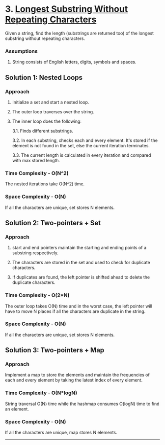 # 3. [Longest Substring Without Repeating Characters](https://leetcode.com/problems/longest-substring-without-repeating-characters/description/)

Given a string, find the length (substrings are returned too) of the longest substring without repeating characters.

### Assumptions

1. String consists of English letters, digits, symbols and spaces.

## Solution 1: Nested Loops

### Approach

1. Initialize a set and start a nested loop.

2. The outer loop traverses over the string.

3. The inner loop does the following:

   3.1. Finds different substrings.

   3.2. In each substring, checks each and every element. It's stored if the element is not found in the set, else the current iteration terminates. 
   
   3.3. The current length is calculated in every iteration and compared with max stored length.

### Time Complexity - O(N^2)

The nested iterations take O(N^2) time.

### Space Complexity - O(N)

If all the characters are unique, set stores N elements.

## Solution 2: Two-pointers + Set

### Approach

1. start and end pointers maintain the starting and ending points of a substring respectively.

2. The characters are stored in the set and used to check for duplicate characters.

3. If duplicates are found, the left pointer is shifted ahead to delete the duplicate characters.

### Time Complexity - O(2\*N)

The outer loop takes O(N) time and in the worst case, the left pointer will have to move N places if all the characters are duplicate in the string.

### Space Complexity - O(N)

If all the characters are unique, set stores N elements.

## Solution 3: Two-pointers + Map

### Approach

Implement a map to store the elements and maintain the frequencies of each and every element by taking the latest index of every element.

### Time Complexity - O(N\*logN)

String traversal O(N) time while the hashmap consumes O(logN) time to find an element.

### Space Complexity - O(N)

If all the characters are unique, map stores N elements.

<hr/>

